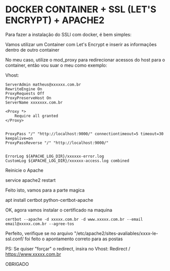 # DOCKER CONTAINER + SSL (LET'S ENCRYPT) + APACHE2

Para fazer a instalação do SSLl com docker, é bem simples:

Vamos utilizar um Container com Let's Encrypt e inserir as informações dentro de outro container

No meu caso, utilize o mod_proxy para redirecionar acessos do host para o container, então vou suar o meu como exemplo:

Vhost:
  <VirtualHost xxxxxxxxx.com.br:80>

  	ServerAdmin matheus@xxxxxx.com.br
  	RewriteEngine On
  	ProxyRequests Off
  	ProxyPreserveHost On
  	ServerName xxxxxxx.com.br

  	<Proxy *>
  		Require all granted
  	</Proxy>


  	ProxyPass "/" "http://localhost:9000/" connectiontimeout=5 timeout=30 keepalive=on
  	ProxyPassReverse "/" "http://localhost:9000/"


  	ErrorLog ${APACHE_LOG_DIR}/xxxxxx-error.log
  	CustomLog ${APACHE_LOG_DIR}/xxxxxx-access.log combined
  </VirtualHost>
  	
Reinicie o Apache
 
  service apache2 restart


Feito isto, vamos para a parte magica

   apt install certbot python-certbot-apache

 OK, agora vamos instalar o certificado na maquina
 
    certbot --apache -d xxxxx.com.br -d www.xxxxx.com.br --email email@xxxxx.com.br --agree-tos
 
Perfeito, verifique se no arquivo "/etc/apache2/sites-avaliables/xxxx-le-ssl.conf/ foi feito o apontamento correto para as postas

PS: Se quiser "forçar" o redirect, insira no Vhost:
  Redirect / https://www.xxxxx.com.br
  




OBRIGADO
 
